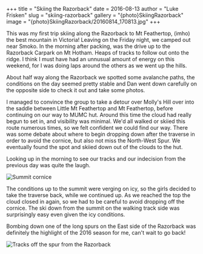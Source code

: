 +++
title = "Skiing the Razorback"
date = 2016-08-13
author = "Luke Frisken"
slug = "skiing-razorback"
gallery = "{photo}SkiingRazorback"
image = "{photo}SkiingRazorback/20160814_170813.jpg"
+++

This was my first trip skiing along the Razorback to Mt Feathertop,
(imho) the best mountain in Victoria\! Leaving on the Friday night, we
camped out near Smoko. In the morning after packing, was the drive up to
the Razorback Carpark on Mt Hotham. Heaps of tracks to follow out onto
the ridge. I think I must have had an unnusual amount of energy on this
weekend, for I was doing laps around the others as we went up the hills.

About half way along the Razorback we spotted some avalanche paths, the
conditions on the day seemed pretty stable and Dan went down carefully
on the opposite side to check it out and take some photos.

I managed to convince the group to take a detour over Molly's Hill over
into the saddle between Little Mt Feathertop and Mt Feathertop, before
continuing on our way to MUMC hut. Around this time the cloud had really
begun to set in, and visibility was minimal. We'd all walked or skiied
this route numerous times, so we felt confident we could find our way.
There was some debate about where to begin dropping down after the
traverse in order to avoid the cornice, but also not miss the North-West
Spur. We eventually found the spot and skiied down out of the clouds to
the hut.

Looking up in the morning to see our tracks and our indecision from the
previous day was quite the laugh.

![Summit cornice](photos/SkiingRazorback/20160814_132014.jpg)

The conditions up to the summit were verging on icy, so the girls
decided to take the traverse back, while we continued up. As we reached
the top the cloud closed in again, so we had to be careful to avoid
dropping off the cornice. The ski down from the summit on the walking
track side was surprisingly easy even given the icy conditions.

Bombing down one of the long spurs on the East side of the Razorback was
definitely the highlight of the 2016 season for me, can't wait to go
back\!

![Tracks off the spur from the
Razorback](photos/SkiingRazorback/20160814_153218.jpg)
